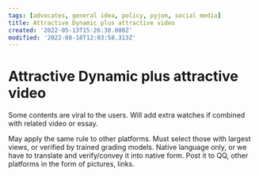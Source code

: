 ```yaml
---
tags: [advocates, general idea, policy, pyjom, social media]
title: Attractive Dynamic plus attractive video
created: '2022-05-13T15:26:30.000Z'
modified: '2022-08-18T12:03:58.313Z'
---
```


# Attractive Dynamic plus attractive video

Some contents are viral to the users. Will add extra watches if combined with related video or essay.

May apply the same rule to other platforms. Must select those with largest views, or verified by trained grading models. Native language only, or we have to translate and verify/convey it into native form. Post it to QQ, other platforms in the form of pictures, links.
